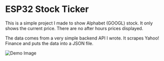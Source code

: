 # ESP32 Stock Ticker

This is a simple project I made to show Alphabet (GOOGL) stock. It only shows the current price. There are no after hours prices displayed.

The data comes from a very simple backend API I wrote. It scrapes Yahoo! Finance and puts the data into a JSON file.

![Demo Image](https://imgur.com/hBF9LVD.jpg)

